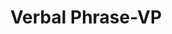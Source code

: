 ---
title: "Verbal Phrase-VP"

categories: ['']

tags: ['Verbal', 'Phrase', 'VP']

arwords: 'مركب فعلي'
arwords2: 'العبارة اللفظية'

arexps: []

enwords: ['Verbal Phrase-VP']

enexps: []

arlexicons: 'ر'
arlexicons2: 'ع'

enlexicons: 'V'

authors: ['Ruqayya Roshdy']

translators: ['']

citations: 'مقدمة في حوسبة اللغة العربية'

sources: 'مركز الملك عبدالله بن عبدالعزيز الدولي لخدمة اللغة العربية'

word: "true"

slug: ""
---